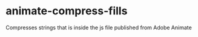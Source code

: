 # animate-compress-fills
Compresses strings that is inside the js file published from Adobe Animate
